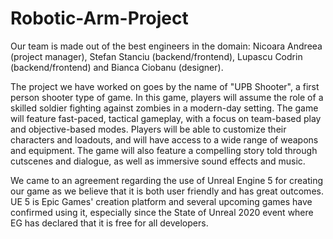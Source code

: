 # Robotic-Arm-Project
Our team is made out of the best engineers in the domain: Nicoara Andreea (project manager), Stefan Stanciu (backend/frontend), Lupascu Codrin (backend/frontend) and Bianca Ciobanu (designer).

The project we have worked on goes by the name of "UPB Shooter", a first person shooter type of game. In this game, players will assume the role of a skilled soldier fighting against zombies in a modern-day setting. The game will feature fast-paced, tactical gameplay, with a focus on team-based play and objective-based modes. Players will be able to customize their characters and loadouts, and will have access to a wide range of weapons and equipment. The game will also feature a compelling story told through cutscenes and dialogue, as well as immersive sound effects and music.

We came to an agreement regarding the use of Unreal Engine 5 for creating our game as we believe that it is both user friendly and has great outcomes. UE 5 is Epic Games' creation platform and several upcoming games have confirmed using it, especially since the State of Unreal 2020 event where EG has declared that it is free for all developers.
 
